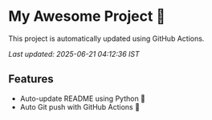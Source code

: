 # My Awesome Project 🚀

This project is automatically updated using GitHub Actions.

_Last updated: 2025-06-21 04:12:36 IST_

## Features
- Auto-update README using Python 🐍
- Auto Git push with GitHub Actions 🤖

